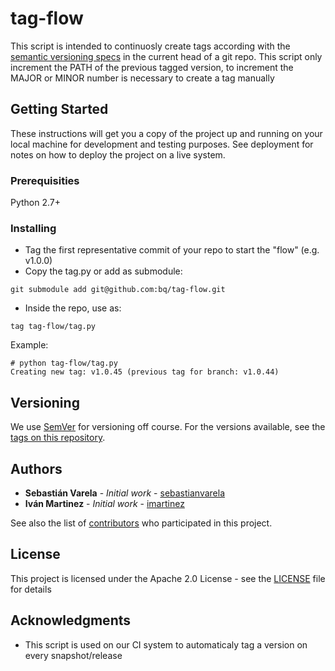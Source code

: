 # tag-flow

This script is intended to continuosly create tags according with the [semantic versioning specs](http://semver.org/) in the current head of a git repo. This script only increment the PATH of the previous tagged version, to increment the MAJOR or MINOR number is necessary to create a tag manually

## Getting Started

These instructions will get you a copy of the project up and running on your local machine for development and testing purposes. See deployment for notes on how to deploy the project on a live system.

### Prerequisities

Python 2.7+

### Installing

- Tag the first representative commit of your repo to start the "flow" (e.g. v1.0.0)
- Copy the tag.py or add as submodule:
```
git submodule add git@github.com:bq/tag-flow.git
```
- Inside the repo, use as:
```
tag tag-flow/tag.py
```

Example:
```
# python tag-flow/tag.py
Creating new tag: v1.0.45 (previous tag for branch: v1.0.44)
```

## Versioning

We use [SemVer](http://semver.org/) for versioning off course. For the versions available, see the [tags on this repository](https://github.com/bq/tag-flow/tags). 

## Authors

* **Sebastián Varela** - *Initial work* - [sebastianvarela](https://github.com/sebastianvarela)
* **Iván Martinez** - *Initial work* - [imartinez](https://github.com/imartinez)

See also the list of [contributors](https://github.com/bq/tag-flow/contributors) who participated in this project.

## License

This project is licensed under the Apache 2.0 License - see the [LICENSE](LICENSE) file for details

## Acknowledgments

* This script is used on our CI system to automaticaly tag a version on every snapshot/release
